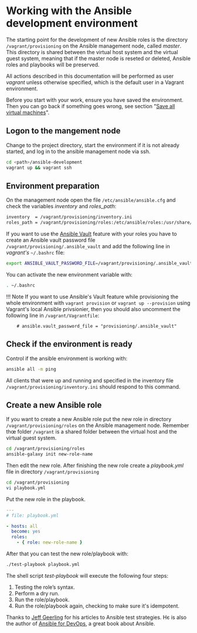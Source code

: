 # Working with the Ansible development environment

The starting point for the development of new Ansible roles is the directory
`/vagrant/provisioning` on the Ansible management node, called *master*. This
directory is shared between the virtual host system and the virtual guest
system, meaning that if the master node is reseted or deleted, Ansible roles and
playbooks will be preserved.

All actions described in this documentation will be performed as user *vagrant*
unless otherwise specified, which is the default user in a Vagrant environment.

Before you start with your work, ensure you have saved the environment. Then
you can go back if something goes wrong, see section 
"[Save all virtual machines](/save_restore_delete/ "Save, Restore and Delete")".

## Logon to the mangement node

Change to the project directory, start the environment if it is not already
started, and log in to the ansible management node via ssh.

```bash
cd <path>/ansible-development
vagrant up && vagrant ssh
```

## Environment preparation

On the management node open the file `/etc/ansible/ansible.cfg` and check the
variables *inventory* and *roles_path*:

```bash
inventory  = /vagrant/provisioning/inventory.ini
roles_path = /vagrant/provisioning/roles:/etc/ansible/roles:/usr/share/ansible/roles
```

If you want to use ŧhe [Ansible Vault](http://docs.ansible.com/ansible/2.4/vault.html)
feature with your roles you have to create an Ansible vault password file
`/vagrant/provisioning/.ansible_vault` and add the following line in *vagrant's*
`~/.bashrc` file: 

```bash
export ANSIBLE_VAULT_PASSWORD_FILE=/vagrant/provisioning/.ansible_vault
```

You can activate the new environment variable with:

```bash
. ~/.bashrc
```

!!! Note
    If you want to use Ansible's Vault feature while provisioning the whole 
    environment with `vagrant provision` or `vagrant up --provision` using
    Vagrant's local Ansible privsionier, then you should also uncomment the
    following line in `/vagrant/Vagrantfile`:

        # ansible.vault_password_file = "provisioning/.ansible_vault"


## Check if the environment is ready

Control if the ansible environment is working with:

```bash
ansible all -m ping
```
 
All clients that were up and running and specified in the inventory file
`/vagrant/provisioning/inventory.ini` should respond to this command.


## Create a new Ansible role

If you want to create a new Ansible role put the new role in directory
`/vagrant/provisioning/roles` on the Ansible management node. Remember thœ
folder `/vagrant` is a shared folder between the virtual host and the
virtual guest system.

```bash
cd /vagrant/provisioning/roles
ansible-galaxy init new-role-name
```

Then edit the new role. After finishing the new role create a *playbook.yml*
file in directory `/vagrant/provisioning`

```bash
cd /vagrant/provisioning
vi playbook.yml
```

Put the new role in the playbook.

```yaml
---
# file: playbook.yml

- hosts: all
  become: yes
  roles:
    - { role: new-role-name }
```

After that you can test the new role/playbook with:

```bash
./test-playbook playbook.yml
```

The shell script *test-playbook* will execute the following four steps:

1. Testing the role’s syntax.
1. Perform a dry run.
1. Run the role/playbook.
1. Run the role/playbook again, checking to make sure it's idempotent.

Thanks to [Jeff Geerling](https://www.jeffgeerling.com/) for his articles to Ansible test strategies. Hє is also the author of [Ansible for DevOps](https://www.jeffgeerling.com/project/ansible-devops), a great book about Ansible.

